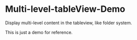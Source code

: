 # Multi-level-tableView-Demo



Display multi-level content in the tableview, like folder system.

This is just a demo for reference.

